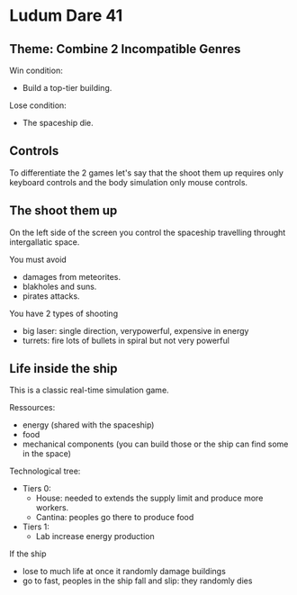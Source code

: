 Ludum Dare 41
=============

Theme: Combine 2 Incompatible Genres
------------------------------------

Win condition:

* Build a top-tier building.

Lose condition:

* The spaceship die.

Controls
--------

To differentiate the 2 games let's say that the shoot them up requires only keyboard controls and the body simulation only mouse controls.

The shoot them up
-----------------

On the left side of the screen you control the spaceship travelling throught intergallatic space.

You must avoid

* damages from meteorites.
* blakholes and suns.
* pirates attacks.

You have 2 types of shooting

* big laser: single direction, verypowerful, expensive in energy
* turrets: fire lots of bullets in spiral but not very powerful

Life inside the ship
--------------------

This is a classic real-time simulation game.

Ressources:

* energy (shared with the spaceship)
* food
* mechanical components (you can build those or the ship can find some in the space)

Technological tree:

* Tiers 0:
  * House: needed to extends the supply limit and produce more workers.
  * Cantina: peoples go there to produce food
* Tiers 1:
  * Lab increase energy production

If the ship

* lose to much life at once it randomly damage buildings
* go to fast, peoples in the ship fall and slip: they randomly dies
